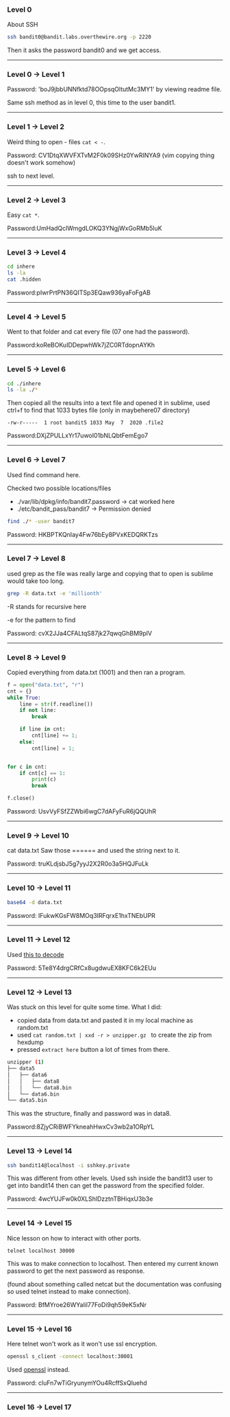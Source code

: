 ### Level 0
About SSH
```bash
ssh bandit0@bandit.labs.overthewire.org -p 2220
```
Then it asks the password bandit0 and we get access.

---

### Level 0 -> Level 1
Password: 'boJ9jbbUNNfktd78OOpsqOltutMc3MY1' by viewing readme file.

Same ssh method as in level 0, this time to the user bandit1.

---
### Level 1 -> Level 2
Weird thing to open - files ```cat < -```.

Password: CV1DtqXWVFXTvM2F0k09SHz0YwRINYA9 (vim copying thing doesn't work somehow)

ssh to next level.

---
### Level 2 -> Level 3
Easy  ```cat *```.

Password:UmHadQclWmgdLOKQ3YNgjWxGoRMb5luK

---
### Level 3 -> Level 4
```bash
cd inhere
ls -la
cat .hidden
```
Password:pIwrPrtPN36QITSp3EQaw936yaFoFgAB

---
### Level 4 -> Level 5
Went to that folder and cat every file (07 one had the password).

Password:koReBOKuIDDepwhWk7jZC0RTdopnAYKh

---
### Level 5 -> Level 6

```bash
cd ./inhere
ls -la ./*
```
Then copied all the results into a text file and opened it in sublime, used ctrl+f to find that 1033 bytes file (only in maybehere07 directory)

```-rw-r-----  1 root bandit5 1033 May  7  2020 .file2```

Password:DXjZPULLxYr17uwoI01bNLQbtFemEgo7

---
### Level 6 -> Level 7
Used find command here.

Checked two possible locations/files
 - ./var/lib/dpkg/info/bandit7.password -> cat worked here
 - ./etc/bandit_pass/bandit7 -> Permission denied

```bash
find ./* -user bandit7
```
Password: HKBPTKQnIay4Fw76bEy8PVxKEDQRKTzs

---
### Level 7 -> Level 8
used grep as the file was really large and copying that to open is sublime would take too long.

```bash
grep -R data.txt -e 'millionth'
```
-R stands for recursive here

-e for the pattern to find

Password: cvX2JJa4CFALtqS87jk27qwqGhBM9plV

---
### Level 8 -> Level 9

Copied everything from data.txt (1001) and then ran a program.
```python
f = open("data.txt", "r")
cnt = {}
while True:
    line = str(f.readline())
    if not line:
        break

    if line in cnt:
        cnt[line] += 1;
    else:
        cnt[line] = 1;


for c in cnt:
    if cnt[c] == 1:
        print(c)
        break

f.close()
```

Password: UsvVyFSfZZWbi6wgC7dAFyFuR6jQQUhR

---
### Level 9 -> Level 10
cat data.txt
Saw those ====== and used the string next to it.

Password: truKLdjsbJ5g7yyJ2X2R0o3a5HQJFuLk

---
### Level 10 -> Level 11
```bash
base64 -d data.txt
```
Password: IFukwKGsFW8MOq3IRFqrxE1hxTNEbUPR

---
### Level 11 -> Level 12
Used [this to decode](https://www.boxentriq.com/code-breaking/rot13)

Password: 5Te8Y4drgCRfCx8ugdwuEX8KFC6k2EUu

---
### Level 12 -> Level 13
Was stuck on this level for quite some time. What I did:
- copied data from data.txt and pasted it in my local machine as random.txt
- used ```cat random.txt | xxd -r > unzipper.gz ``` to create the zip from hexdump
- pressed ```extract here``` button a lot of times from there.

```bash
unzipper (1)
├── data5
│   ├── data6
│   │   ├── data8
│   │   └── data8.bin
│   └── data6.bin
└── data5.bin
```
This was the structure, finally and password was in data8.

Password:8ZjyCRiBWFYkneahHwxCv3wb2a1ORpYL

---
### Level 13 -> Level 14
```bash
ssh bandit14@localhost -i sshkey.private
```
This was different from other levels. Used ssh inside the bandit13 user to get into bandit14 then can get the password from the specified folder.

Password: 4wcYUJFw0k0XLShlDzztnTBHiqxU3b3e

---
### Level 14 -> Level 15

Nice lesson on how to interact with other ports.

```
telnet localhost 30000
```
This was to make connection to localhost.
Then entered my current known password to get the next password as response.

(found about something called netcat but the documentation was confusing so used telnet instead to make connection).

Password: BfMYroe26WYalil77FoDi9qh59eK5xNr


---
### Level 15 -> Level 16

Here telnet won't work as it won't use ssl encryption.
```bash
openssl s_client -connect localhost:30001
```
Used [openssl](https://superuser.com/questions/346958/can-the-telnet-or-netcat-clients-communicate-over-ssl) instead.

Password: cluFn7wTiGryunymYOu4RcffSxQluehd


---
### Level 16 -> Level 17

